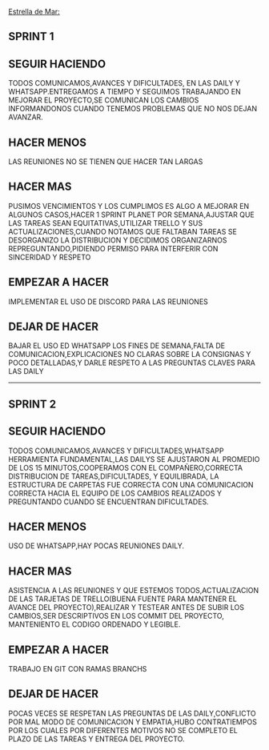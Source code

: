 [Estrella de Mar:](https://jamboard.google.com/d/1wqCvrOE-U_ItkREenBWJlKqAfT527lptfohE9t50saE/viewer)

## **SPRINT 1**

## **SEGUIR HACIENDO**
TODOS COMUNICAMOS,AVANCES Y DIFICULTADES, EN LAS DAILY Y WHATSAPP.ENTREGAMOS A TIEMPO Y SEGUIMOS TRABAJANDO EN MEJORAR EL PROYECTO,SE COMUNICAN LOS CAMBIOS INFORMANDONOS CUANDO TENEMOS PROBLEMAS QUE NO NOS DEJAN AVANZAR.

## **HACER MENOS**
LAS REUNIONES NO SE TIENEN QUE HACER TAN LARGAS 

## **HACER MAS**
PUSIMOS VENCIMIENTOS Y LOS CUMPLIMOS ES ALGO A MEJORAR EN ALGUNOS CASOS,HACER 1 SPRINT PLANET POR SEMANA,AJUSTAR QUE LAS TAREAS SEAN EQUITATIVAS,UTILIZAR TRELLO Y SUS ACTUALIZACIONES,CUANDO NOTAMOS QUE FALTABAN TAREAS SE DESORGANIZO LA DISTRIBUCION Y DECIDIMOS ORGANIZARNOS REPREGUNTANDO,PIDIENDO PERMISO PARA INTERFERIR CON SINCERIDAD Y RESPETO

## **EMPEZAR A HACER**
IMPLEMENTAR EL USO DE DISCORD PARA LAS REUNIONES

## **DEJAR DE HACER**
BAJAR EL USO ED WHATSAPP LOS FINES DE SEMANA,FALTA DE COMUNICACION,EXPLICACIONES NO CLARAS SOBRE LA CONSIGNAS Y POCO DETALLADAS,Y DARLE RESPETO A LAS PREGUNTAS CLAVES PARA LAS DAILY

---------------------------------------------------------------------------------------------------------------------------------------------------------

## **SPRINT 2**

## **SEGUIR HACIENDO**
TODOS COMUNICAMOS,AVANCES Y DIFICULTADES,WHATSAPP HERRAMIENTA FUNDAMENTAL,LAS DAILYS SE AJUSTARON AL PROMEDIO DE LOS 15 MINUTOS,COOPERAMOS CON EL COMPAÑERO,CORRECTA DISTRIBUCION DE TAREAS,DIFICULTADES, Y EQUILIBRADA, LA ESTRUCTURA DE CARPETAS FUE CORRECTA CON UNA COMUNICACION CORRECTA HACIA EL EQUIPO DE LOS CAMBIOS REALIZADOS Y PREGUNTANDO CUANDO SE ENCUENTRAN DIFICULTADES.

## **HACER MENOS**
USO DE WHATSAPP,HAY POCAS REUNIONES DAILY.

## **HACER MAS**
ASISTENCIA A LAS REUNIONES Y QUE ESTEMOS TODOS,ACTUALIZACION DE LAS TARJETAS DE TRELLO(BUENA FUENTE PARA MANTENER EL AVANCE DEL PROYECTO),REALIZAR Y TESTEAR ANTES DE SUBIR LOS CAMBIOS,SER DESCRIPTIVOS EN LOS COMMIT DEL PROYECTO, MANTENIENTO EL CODIGO ORDENADO Y LEGIBLE.

## **EMPEZAR A HACER**
TRABAJO EN GIT CON RAMAS BRANCHS

## **DEJAR DE HACER**
POCAS VECES SE RESPETAN LAS PREGUNTAS DE LAS DAILY,CONFLICTO POR MAL MODO DE COMUNICACION Y EMPATIA,HUBO CONTRATIEMPOS POR LOS CUALES POR DIFERENTES MOTIVOS NO SE COMPLETO EL PLAZO DE LAS TAREAS Y ENTREGA DEL PROYECTO.

